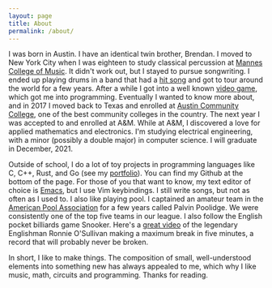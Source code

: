 ```yaml
---
layout: page
title: About
permalink: /about/
---
```


I was born in Austin. I have an identical twin brother, Brendan. I moved to New York City when I was eighteen to study classical percussion at <a href="https://www.newschool.edu/mannes/">Mannes College of Music</a>. It didn't work out, but I stayed to pursue songwriting. I ended up playing drums in a band that had a <a href="https://www.youtube.com/watch?v=O5VNumNJyqE">hit song</a> and got to tour around the world for a few years. After a while I got into a well known <a href="https://kerbalspaceprogram.com">video game</a>, which got me into programming. Eventually I wanted to know more about, and in 2017 I moved back to Texas and enrolled at <a href="http://www.austincc.edu/">Austin Community College</a>, one of the best community colleges in the country. The next year I was accepted to and enrolled at A&M. While at A&M, I discovered a love for applied mathematics and electronics. I'm studying electrical engineering, with a minor (possibly a double major) in computer science. I will graduate in December, 2021.

Outside of school, I do a lot of toy projects in programming languages like C, C++, Rust, and Go (see my <a href="/~ajbond/portfolio.html">portfolio</a>). You can find my Github at the bottom of the page. For those of you that want to know, my text editor of choice is <a href="https://www.gnu.org/software/emacs/">Emacs</a>, but I use Vim keybindings. I still write songs, but not as often as I used to. I also like playing pool. I captained an amateur team in the <a href="https://poolplayers.com">American Pool Association</a> for a few years called Palvin Poolidge. We were consistently one of the top five teams in our league. I also follow the English pocket billiards game Snooker. Here's a <a href="https://www.youtube.com/watch?v=9D2rFMPN9js">great video</a> of the legendary Englishman Ronnie O'Sullivan making a maximum break in five minutes, a record that will probably never be broken.

In short, I like to make things. The composition of small, well-understood elements into something new has always appealed to me, which why I like music, math, circuits and programming. Thanks for reading.
